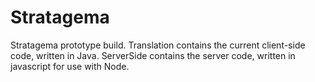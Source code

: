 # Stratagema
Stratagema prototype build.
Translation contains the current client-side code, written in Java.
ServerSide contains the server code, written in javascript for use with Node.
